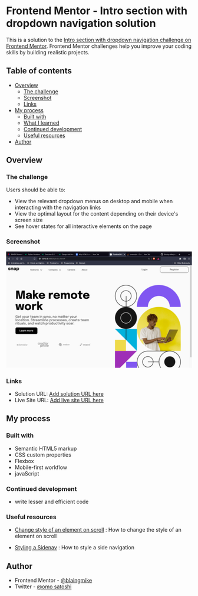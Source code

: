 # Frontend Mentor - Intro section with dropdown navigation solution

This is a solution to the [Intro section with dropdown navigation challenge on Frontend Mentor](https://www.frontendmentor.io/challenges/intro-section-with-dropdown-navigation-ryaPetHE5). Frontend Mentor challenges help you improve your coding skills by building realistic projects. 

## Table of contents

- [Overview](#overview)
  - [The challenge](#the-challenge)
  - [Screenshot](#screenshot)
  - [Links](#links)
- [My process](#my-process)
  - [Built with](#built-with)
  - [What I learned](#what-i-learned)
  - [Continued development](#continued-development)
  - [Useful resources](#useful-resources)
- [Author](#author)


## Overview

### The challenge

Users should be able to:

- View the relevant dropdown menus on desktop and mobile when interacting with the navigation links
- View the optimal layout for the content depending on their device's screen size
- See hover states for all interactive elements on the page

### Screenshot

![](./screenshot.png)


### Links

- Solution URL: [Add solution URL here](https://your-solution-url.com)
- Live Site URL: [Add live site URL here](https://your-live-site-url.com)

## My process

### Built with

- Semantic HTML5 markup
- CSS custom properties
- Flexbox
- Mobile-first workflow
- javaScript





### Continued development

- write lesser and efficient code


### Useful resources

- [Change style of an element on scroll](https://stackoverflow.com/questions/11434735/change-element-style-on-page-scroll) : How to change the  style of an element on scroll

- [Styling a Sidenav](https://www.w3schools.com/howto/howto_js_sidenav.asp) : How to style a side navigation


## Author


- Frontend Mentor - [@blaingmike](https://www.frontendmentor.io/profile/blazing-mike)
- Twitter - [@omo satoshi](https://www.twitter.com/Mikeoxygen1)


